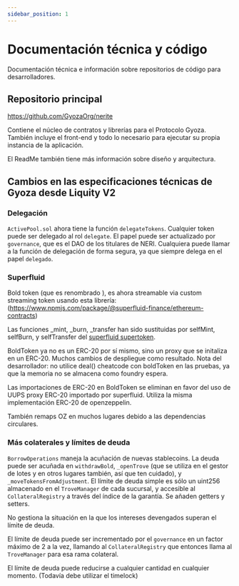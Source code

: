 ```yaml
---
sidebar_position: 1
---
```


# Documentación técnica y código

Documentación técnica e información sobre repositorios de código para desarrolladores.

## Repositorio principal

https://github.com/GyozaOrg/nerite

Contiene el núcleo de contratos y librerías para el Protocolo Gyoza. También incluye el front-end y todo lo necesario para ejecutar su propia instancia de la aplicación.

El ReadMe también tiene más información sobre diseño y arquitectura.

## Cambios en las especificaciones técnicas de Gyoza desde Liquity V2

### Delegación
`ActivePool.sol` ahora tiene la función `delegateTokens`. Cualquier token puede ser delegado al rol `delegate`. El papel puede ser actualizado por `governance`, que es el DAO de los titulares de NERI. Cualquiera puede llamar a la función de delegación de forma segura, ya que siempre delega en el papel `delegado`.

### Superfluid
Bold token (que es renombrado ), es ahora streamable via custom streaming token usando esta librería: (https://www.npmjs.com/package/@superfluid-finance/ethereum-contracts)

Las funciones _mint, _burn, _transfer han sido sustituidas por selfMint, selfBurn, y selfTransfer del [superfluid supertoken](https://github.com/superfluid-finance/protocol-monorepo/blob/dev/packages/ethereum-contracts/contracts/superfluid/SuperToken.sol).

BoldToken ya no es un ERC-20 por sí mismo, sino un proxy que se initaliza en un ERC-20. Muchos cambios de despliegue como resultado. Nota del desarrollador: no utilice deal() cheatcode con boldToken en las pruebas, ya que la memoria no se almacena como foundry espera.

Las importaciones de ERC-20 en BoldToken se eliminan en favor del uso de UUPS proxy ERC-20 importado por superfluid. Utiliza la misma implementación ERC-20 de openzeppelin. 

También remaps OZ en muchos lugares debido a las dependencias circulares. 

### Más colaterales y límites de deuda
`BorrowOperations` maneja la acuñación de nuevas stablecoins. La deuda puede ser acuñada en `withdrawBold`, `_openTrove` (que se utiliza en el gestor de lotes y en otros lugares también, así que ten cuidado), y `_moveTokensFromAdjustment`. El límite de deuda simple es sólo un uint256 almacenado en el `TroveManager` de cada sucursal, y accesible al `CollateralRegistry` a través del índice de la garantía. Se añaden getters y setters.

No gestiona la situación en la que los intereses devengados superan el límite de deuda. 

El límite de deuda puede ser incrementado por el `governance` en un factor máximo de 2 a la vez, llamando al `CollateralRegistry` que entonces llama al `TroveManager` para esa rama colateral.

El límite de deuda puede reducirse a cualquier cantidad en cualquier momento. (Todavía debe utilizar el timelock)
